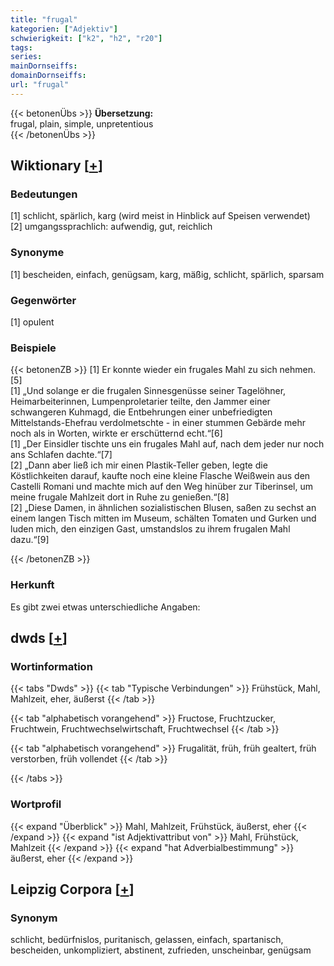 ```yaml
---
title: "frugal"
kategorien: ["Adjektiv"]
schwierigkeit: ["k2", "h2", "r20"]
tags:
series:
mainDornseiffs:
domainDornseiffs:
url: "frugal"
---
```


{{< betonenÜbs >}}
**Übersetzung:**  
frugal, plain, simple, unpretentious  
{{< /betonenÜbs >}}

## Wiktionary [[+](https://de.wiktionary.org/wiki/frugal)]

### Bedeutungen
[1] schlicht, spärlich, karg (wird meist in Hinblick auf Speisen verwendet)  
[2] umgangssprachlich: aufwendig, gut, reichlich  

### Synonyme
[1] bescheiden, einfach, genügsam, karg, mäßig, schlicht, spärlich, sparsam  

### Gegenwörter
[1] opulent  

### Beispiele
{{< betonenZB >}}
[1] Er konnte wieder ein frugales Mahl zu sich nehmen.[5]  
[1] „Und solange er die frugalen Sinnesgenüsse seiner Tagelöhner, Heimarbeiterinnen, Lumpenproletarier teilte, den Jammer einer schwangeren Kuhmagd, die Entbehrungen einer unbefriedigten Mittelstands-Ehefrau verdolmetschte - in einer stummen Gebärde mehr noch als in Worten, wirkte er erschütternd echt.“[6]  
[1] „Der Einsidler tischte uns ein frugales Mahl auf, nach dem jeder nur noch ans Schlafen dachte.“[7]  
[2] „Dann aber ließ ich mir einen Plastik-Teller geben, legte die Köstlichkeiten darauf, kaufte noch eine kleine Flasche Weißwein aus den Castelli Romani und machte mich auf den Weg hinüber zur Tiberinsel, um meine frugale Mahlzeit dort in Ruhe zu genießen.“[8]  
[2] „Diese Damen, in ähnlichen sozialistischen Blusen, saßen zu sechst an einem langen Tisch mitten im Museum, schälten Tomaten und Gurken und luden mich, den einzigen Gast, umstandslos zu ihrem frugalen Mahl dazu.“[9]  

{{< /betonenZB >}}
### Herkunft
Es gibt zwei etwas unterschiedliche Angaben:  



## dwds [[+](https://www.dwds.de/wb/frugal)]

### Wortinformation
{{< tabs "Dwds" >}}
{{< tab "Typische Verbindungen" >}}
Frühstück, Mahl, Mahlzeit, eher, äußerst
{{< /tab >}}

{{< tab "alphabetisch vorangehend" >}}
Fructose, Fruchtzucker, Fruchtwein, Fruchtwechselwirtschaft, Fruchtwechsel
{{< /tab >}}

{{< tab "alphabetisch vorangehend" >}}
Frugalität, früh, früh gealtert, früh verstorben, früh vollendet
{{< /tab >}}

{{< /tabs >}}

### Wortprofil
{{< expand "Überblick" >}} Mahl, Mahlzeit, Frühstück, äußerst, eher {{< /expand >}}
{{< expand "ist Adjektivattribut von" >}} Mahl, Frühstück, Mahlzeit {{< /expand >}}
{{< expand "hat Adverbialbestimmung" >}} äußerst, eher {{< /expand >}}

## Leipzig Corpora [[+](https://corpora.uni-leipzig.de/en/res?word=frugal&corpusId=deu_newscrawl-public_2018)]


### Synonym
schlicht, bedürfnislos, puritanisch, gelassen, einfach, spartanisch, bescheiden, unkompliziert, abstinent, zufrieden, unscheinbar, genügsam

